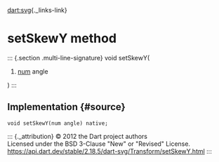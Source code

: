 [dart:svg](../../dart-svg/dart-svg-library){._links-link}

setSkewY method
===============

::: {.section .multi-line-signature}
void setSkewY(

1.  [num](../../dart-core/num-class) angle

)
:::

Implementation {#source}
--------------

``` {.language-dart data-language="dart"}
void setSkewY(num angle) native;
```

::: {._attribution}
© 2012 the Dart project authors\
Licensed under the BSD 3-Clause \"New\" or \"Revised\" License.\
<https://api.dart.dev/stable/2.18.5/dart-svg/Transform/setSkewY.html>
:::
